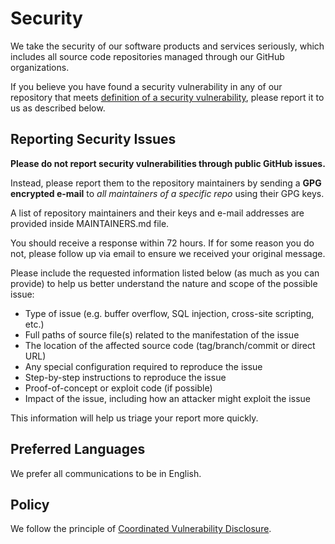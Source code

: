 # Security

We take the security of our software products and services seriously, which
includes all source code repositories managed through our GitHub organizations.

If you believe you have found a security vulnerability in any of our repository
that meets [definition of a security vulnerability][definition], please report
it to us as described below.

## Reporting Security Issues

**Please do not report security vulnerabilities through public GitHub issues.**

Instead, please report them to the repository maintainers by sending a **GPG
encrypted e-mail** to _all maintainers of a specific repo_ using their GPG keys.

A list of repository maintainers and their keys and e-mail addresses are
provided inside MAINTAINERS.md file.

You should receive a response within 72 hours. If for some reason you do not,
please follow up via email to ensure we received your original message.

Please include the requested information listed below (as much as you can
provide) to help us better understand the nature and scope of the possible
issue:

* Type of issue (e.g. buffer overflow, SQL injection, cross-site scripting, etc.)
* Full paths of source file(s) related to the manifestation of the issue
* The location of the affected source code (tag/branch/commit or direct URL)
* Any special configuration required to reproduce the issue
* Step-by-step instructions to reproduce the issue
* Proof-of-concept or exploit code (if possible)
* Impact of the issue, including how an attacker might exploit the issue

This information will help us triage your report more quickly.

## Preferred Languages

We prefer all communications to be in English.

## Policy

We follow the principle of [Coordinated Vulnerability Disclosure][disclosure].

[definition]: https://aka.ms/opensource/security/definition
[disclosure]: https://aka.ms/opensource/security/cvd
